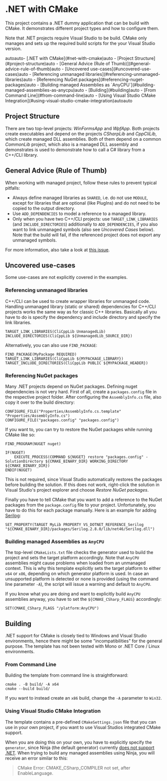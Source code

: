# .NET with CMake

This project contains a .NET dummy application that can be build with CMake. It demonstrates different project types and how to configure them.

Note that .NET projects require Visual Studio to be build. CMake only manages and sets up the required build scripts for the your Visual Studio version.

<!-- TOC -->autoauto- [.NET with CMake](#net-with-cmake)auto    - [Project Structure](#project-structure)auto    - [General Advice (Rule of Thumb)](#general-advice-rule-of-thumb)auto    - [Uncovered use-cases](#uncovered-use-cases)auto        - [Referencing unmanaged libraries](#referencing-unmanaged-libraries)auto        - [Referencing NuGet packages](#referencing-nuget-packages)auto        - [Building managed Assemblies as `AnyCPU`](#building-managed-assemblies-as-anycpu)auto    - [Building](#building)auto        - [From Command Line](#from-command-line)auto        - [Using Visual Studio CMake Integration](#using-visual-studio-cmake-integration)autoauto<!-- /TOC -->

## Project Structure

There are two top-level projects: *WinFormsApp* and *WpfApp*. Both projects create executables and depend on the projects *CSharpLib* and *CppCliLib*, which create managed DLL assemblies. Both of them depend on a common *CommonLib* project, which also is a managed DLL assembly and demonstrates is used to demonstrate how to call a C# library from a C++/CLI library.

## General Advice (Rule of Thumb)

When working with managed project, follow these rules to prevent typical pitfalls:

- Always define managed libraries as `SHARED`, i.e. do not use `MODULE`, except for libraries that are optional (like PlugIns) and do not need to be copied to the output directory.
- Use `ADD_DEPENDENCIES` to model a reference to a managed library.
- Only when you have two C++/CLI projects: use `TARGET_LINK_LIBRARIES` (and `INCLUDE_DIRECTORIES`) additionally to `ADD_DEPENDENCIES`, if you also want to link unmanaged symbols (also see *Uncovered Cases* below). Note that the build will fail, if the referenced project does not export any unmanaged symbols.

For more information, also take a look at [this issue](https://gitlab.kitware.com/cmake/cmake/issues/19814).

## Uncovered use-cases

Some use-cases are not explicitly covered in the examples.

### Referencing unmanaged libraries

C++/CLI can be used to create wrapper libraries for unmanaged code. Handling unmanaged library (static or shared) dependencies for C++/CLI projects works the same way as for classic C++ libraries. Basically all you have to do is specify the dependency and include directory and specify the link libraries.

    TARGET_LINK_LIBRARIES(CliCppLib UnmanagedLib)
    INCLUDE_DIRECTORIES(CliCppLib ${UnmanagedLib_SOURCE_DIR})

Alternatively, you can also use `FIND_PACKAGE`:

    FIND_PACKAGE(MyPackage REQUIRED)
    TARGET_LINK_LIBRARIES(CliCppLib ${MYPACKAGE_LIBRARY})
    TARGET_INCLUDE_DIRECTORIES(CliCppLib PUBLIC ${MYPACKAGE_HEADER})

### Referencing NuGet packages

Many .NET projects depend on NuGet packages. Defining nuget dependencies is not very hard. First of all, create a `packages.config` file in the respective project folder. After configuring the `AssemblyInfo.cs` file, also copy it over to the build directory:

    CONFIGURE_FILE("Properties/AssemblyInfo.cs.template" "Properties/AssemblyInfo.cs")
    CONFIGURE_FILE("packages.config" "packages.config")

If you want to, you can try to restore the NuGet packages while running CMake like so:

    FIND_PROGRAM(NUGET nuget)

    IF(NUGET)
	    EXECUTE_PROCESS(COMMAND ${NUGET} restore "packages.config" -SolutionDirectory ${CMAKE_BINARY_DIR} WORKING_DIRECTORY ${CMAKE_BINARY_DIR})
    ENDIF(NUGET)

This is not required, since Visual Studio automatically restores the packages before building the solution. If this does not work, right-click the solution in Visual Studio's project explorer and choose *Restore NuGet packages*.

Finally you have to tell CMake that you want to add a reference to the NuGet packages from the `package.config` file to your project. Unfortunately, you have to do this for each package manually. Here is an example for adding [Serilog](https://serilog.net/):

    SET_PROPERTY(TARGET MyLib PROPERTY VS_DOTNET_REFERENCE_Serilog "${CMAKE_BINARY_DIR}/packages/Serilog.2.8.0/lib/net46/Serilog.dll")

### Building managed Assemblies as `AnyCPU`

The top-level `CMakeLists.txt` file checks the generator used to build the project and sets the target platform accordingly. Note that `AnyCPU` assemblies might cause problems when loaded from an unmanaged context. This is why this template explicitly sets the target platform to either `x64` or `x86`, depending on which generator platform is used. In case an unsupported platform is detected or none is provided (using the command line parameter `-A`), the script will issue a warning and default to `AnyCPU`.

If you know what you are doing and want to explicitly build `AnyCPU` assemblies anyway, you have to set the `${CMAKE_CSharp_FLAGS}` accordingly:

    SET(CMAKE_CSharp_FLAGS "/platform:AnyCPU")

## Building

.NET support for CMake is closely tied to Windows and Visual Studio environments, hence there might be some "incompatibilities" for the general purpose. The template has not been tested with Mono or .NET Core / Linux environments.

### From Command Line

Building the template from command line is straightforward:

    cmake . -B build/ -A x64
    cmake --build build/

If you want to instead create an `x86` build, change the `-A` parameter to `Win32`.

### Using Visual Studio CMake Integration

The template contains a pre-defined `CMakeSettings.json` file that you can use in your own project, if you want to use Visual Studios integrated CMake support. 

When you are doing this on your own, you have to explicitly specify the `generator`, since Ninja (the default generator) currently [does not support .NET](https://gitlab.kitware.com/cmake/cmake/-/issues/16865). When trying to build any managed assemblies using Ninja, you will receive an error similar to this:

> CMake Error: CMAKE_CSharp_COMPILER not set, after EnableLanguage.